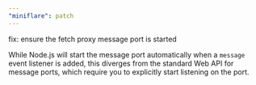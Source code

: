```yaml
---
"miniflare": patch
---
```


fix: ensure the fetch proxy message port is started

While Node.js will start the message port automatically when a `message` event listener is added,
this diverges from the standard Web API for message ports, which require you to explicitly start
listening on the port.
